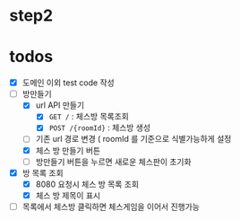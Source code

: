 # step2

# todos

- [x] 도메인 이외 test code 작성
- [ ] 방만들기
    - [x] url API 만들기
        - [x] `GET /` : 체스방 목록조회
        - [x] `POST /{roomId}` : 체스방 생성
    - [ ] 기존 url 경로 변경 ( roomId 를 기준으로 식별가능하게 설정 
    - [x] 체스 방 만들기 버튼
    - [ ] 방만들기 버튼을 누르면 새로운 체스판이 초기화
- [x] 방 목록 조회
    - [x] 8080 요청시 체스 방 목록 조회
    - [x] 체스 방 제목이 표시
- [ ] 목록에서 체스방 클릭하면 체스게임을 이어서 진행가능
